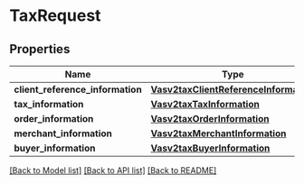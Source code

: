 # TaxRequest

## Properties
Name | Type | Description | Notes
------------ | ------------- | ------------- | -------------
**client_reference_information** | [**Vasv2taxClientReferenceInformation**](Vasv2taxClientReferenceInformation.md) |  | [optional] 
**tax_information** | [**Vasv2taxTaxInformation**](Vasv2taxTaxInformation.md) |  | [optional] 
**order_information** | [**Vasv2taxOrderInformation**](Vasv2taxOrderInformation.md) |  | [optional] 
**merchant_information** | [**Vasv2taxMerchantInformation**](Vasv2taxMerchantInformation.md) |  | [optional] 
**buyer_information** | [**Vasv2taxBuyerInformation**](Vasv2taxBuyerInformation.md) |  | [optional] 

[[Back to Model list]](../README.md#documentation-for-models) [[Back to API list]](../README.md#documentation-for-api-endpoints) [[Back to README]](../README.md)


